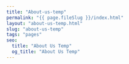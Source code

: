 ```yaml
---
title: "About-us-temp"
permalink: "{{ page.fileSlug }}/index.html"
layout: "about-us-temp.html"
slug: "about-us-temp"
tags: "pages"
seo:
  title: "About Us Temp"
  og_title: "About Us Temp"
---
```




